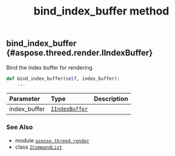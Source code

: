 ﻿---
title: bind_index_buffer method
second_title: Aspose.3D for Python via .NET API References
description: 
type: docs
weight: 30
url: /aspose.threed.render/icommandlist/bind_index_buffer/
is_root: false
---

## bind_index_buffer {#aspose.threed.render.IIndexBuffer}

Bind the index buffer for rendering



```python
def bind_index_buffer(self, index_buffer):
    ...
```


| Parameter | Type | Description |
| :- | :- | :- |
| index_buffer | [`IIndexBuffer`](/3d/python-net/aspose.threed.render/iindexbuffer) |  |



### See Also
* module [`aspose.threed.render`](../../)
* class [`ICommandList`](/3d/python-net/aspose.threed.render/icommandlist)
